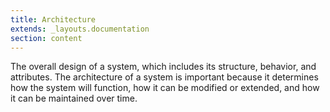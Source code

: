 ```yaml
---
title: Architecture
extends: _layouts.documentation
section: content
---
```


The overall design of a system, which includes its structure, behavior, and attributes. The architecture of a system is important because it determines how the system will function, how it can be modified or extended, and how it can be maintained over time.